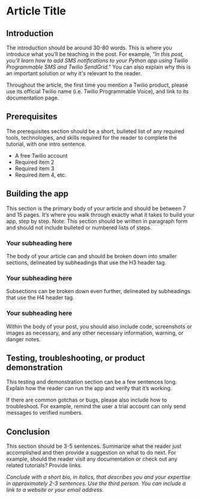 # Article Title
## Introduction
The introduction should be around 30-80 words. This is where you introduce what you’ll be teaching in the post. For example, *"In this post, you’ll learn how to add SMS notifications to your Python app using Twilio Programmable SMS and Twilio SendGrid."* You can also explain why this is an important solution or why it's relevant to the reader.

Throughout the article, the first time you mention a Twilio product, please use its official Twilio name (i.e. Twilio Programmable Voice), and link to its documentation page. 
## Prerequisites
The prerequisites section should be a short, bulleted list of any required tools, technologies, and skills required for the reader to complete the tutorial, with one intro sentence.

+ A free Twilio account
+ Required item 2 
+ Required item 3
+ Required item 4, etc.

## Building the app
This section is the primary body of your article and should be between 7 and 15 pages. It’s where you walk through exactly what it takes to build your app, step by step. Note: This section should be written in paragraph form and should not include bulleted or numbered lists of steps.
### Your subheading here
The body of your article can and should be broken down into smaller sections, delineated by subheadings that use the H3 header tag. 
### Your subheading here
Subsections can be broken down even further, delineated by subheadings that use the H4 header tag.
### Your subheading here
Within the body of your post, you should also include code, screenshots or images as necessary, and any other necessary information, warning, or danger notes.
## Testing, troubleshooting, or product demonstration
This testing and demonstration section can be a few sentences long. Explain how the reader can run the app and verify that it’s working.

If there are common gotchas or bugs, please also include how to troubleshoot. For example, remind the user a trial account can only send messages to verified numbers.
## Conclusion
This section should be 3-5 sentences. Summarize what the reader just accomplished and then provide a suggestion on what to do next. For example, should the reader visit any documentation or check out any related tutorials? Provide links.

*Conclude with a short bio, in italics, that describes you and your expertise in approximately 2-3 sentences. Use the third person. You can include a link to a website or your email address.*
